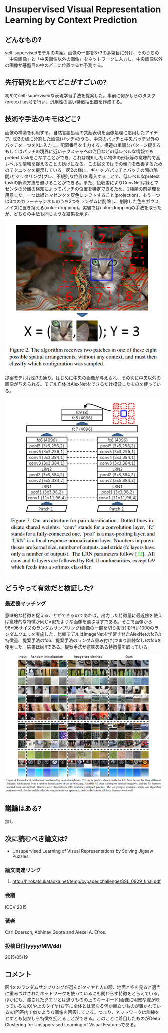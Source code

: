 # Unsupervised Visual Representation Learning by Context Prediction

## どんなもの?
self-supervisedモデルの考案。画像の一部を3*3の碁盤目に分け、そのうちの「中央画像」と「中央画像以外の画像」をネットワークに入力し、中央画像以外の画像が碁盤目の中のどこに位置するか予測する。

## 先行研究と比べてどこがすごいの?
初めてself-supervisedな表現学習手法を提案した。事前に何かしらのタスク(pretext task)を行い、汎用性の高い特徴抽出器を作成する。

## 技術や手法のキモはどこ?
画像の構造を利用する、自然言語処理の共起表現を画像処理に応用したアイデア。図2の様に分割した画像(パッチ)のうち、中央のパッチと中央パッチ以外のパッチを一つをXに入力し、配置番号を出力する。構造の単調なパターン捉えるもしくはパッチの境界に近いテクスチャへの注目などの低レベルな情報でもpretext taskをこなすことができ、これは検知したい物体の形状等の意味的で高レベルな情報を捉えることの妨げになる。この論文ではその傾向を改善するためのテクニックを提示している。図2の様に、ギャップ(パッチとパッチの間の隙間)とジッタリング(ブレ、不規則な位置)を導入することで、低レベルなpretext taskの解決方法を避けることができる。また、色収差によりConvNetは緑とマゼンタの分離の検知によってパッチの位置を特定できるため、2種類の前処理を用意した。一つは緑とマゼンタを灰色にシフトすること(projection)、もう一つは3つのカラーチャンネルのうち2つをランダムに削除し、削除した色をガウスノイズに置き換える(color-dropping)。実験ではcolor-droppingの手法を取ったが、どちらの手法も同じような結果を示す。

![fig2](img/UVRLbCP/fig2.png)

提案モデルは図3の通り。はじめに中央の画像が与えられ、その次に中央以外の画像が与えられる。モデル自体はAlexNetをできるだけ模倣したものを使っている。

![fig3](img/UVRLbCP/fig3.png)

## どうやって有効だと検証した?
### **最近傍マッチング**
意味的な特徴を捉えることができるのであれば，出力した特徴量に最近傍を使えば意味的な特徴が同じ=似たような画像を選ぶはずである。そこで画像から96*96サイズのランダムサンプリング(画像の一部を切り抜き)を行い1000のランダムクエリを実施した．比較モデルはImageNetを学習させたAlexNetのfc7の特徴量、提案手法のfc6、提案手法のランダム重み付け(つまり訓練なし)のfc6を使用した。結果は図4である。提案手法が意味のある特徴量を取っている。

![fig2](img/UVRLbCP/fig4.png)



## 議論はある?
無し

## 次に読むべき論文は?
- Unsupervised Learning of Visual Representations by Solving Jigsaw Puzzles

### 論文関連リンク
1. http://hirokatsukataoka.net/temp/cvpaper.challenge/SSL_0929_final.pdf

### 会議
ICCV 2015

### 著者
Carl Doersch, Abhinav Gupta and Alexei A. Efros.

### 投稿日付(yyyy/MM/dd)
2015/05/19

## コメント
図4をのランダムサンプリングが選んだタイヤと人の顔、地面と空を見ると適当に重みづけされたネットワークを使っているにも関わらす特徴をとらえている。ほかにも、渡されたクエリとは違うものの上のキーボード(画像に明確な線が映っているもの)や上のタイヤ(右下に全体とは異なる何か目立つものが置かれている)の回答内で似たような画像を回答している。つまり、ネットワークは訓練をせずとも何かしら特徴を捉えることができる。このことに着目したものがDeep Clustering for Unsupervised Learning of Visual Featuresである。